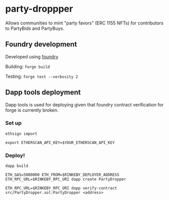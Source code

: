 # party-droppper

Allows communities to mint "party favors" (ERC 1155 NFTs) for contributors to PartyBids and PartyBuys.

## Foundry development

Developed using [foundry](https://github.com/gakonst/foundry)

Building: `forge build`

Testing: `forge test --verbosity 2`

## Dapp tools deployment

Dapp tools is used for deploying given that foundry contract verification for forge is currently broken.

### Set up

`ethsign import`

`export ETHERSCAN_API_KEY=$YOUR_ETHERSCAN_API_KEY`

### Deploy!

`dapp build`

`ETH_GAS=5000000 ETH_FROM=$RINKEBY_DEPLOYER_ADDRESS ETH_RPC_URL=$RINKEBY_RPC_URI dapp create PartyDropper`

`ETH_RPC_URL=$RINKEBY_RPC_URI dapp verify-contract src/PartyDropper.sol:PartyDropper <address>`
